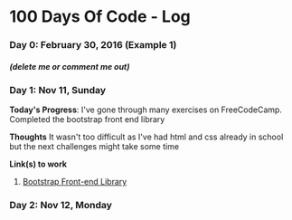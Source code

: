 # 100 Days Of Code - Log

### Day 0: February 30, 2016 (Example 1)
##### (delete me or comment me out)


### Day 1: Nov 11, Sunday

**Today's Progress**: I've gone through many exercises on FreeCodeCamp. Completed the bootstrap front end library

**Thoughts** It wasn't too difficult as I've had html and css already in school but the next challenges might take some time

**Link(s) to work**
1. [Bootstrap Front-end Library](https://www.freecodecamp.org/learn/front-end-libraries/bootstrap/)

### Day 2: Nov 12, Monday

